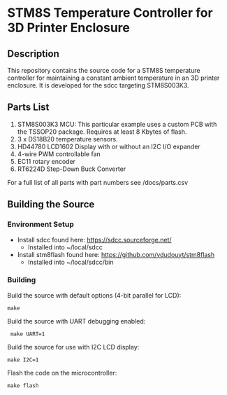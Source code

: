 # STM8S Temperature Controller for 3D Printer Enclosure

## Description
This repository contains the source code for a STM8S temperature controller for maintaining a constant ambient temperature in an 3D printer enclosure. It is developed for the sdcc targeting STM8S003K3.

## Parts List

 1. STM8S003K3 MCU: This particular example uses a custom PCB with the TSSOP20 package. Requires at least 8 Kbytes of flash.
 2. 3 x DS18B20 temperature sensors.
 3. HD44780 LCD1602 Display with or without an I2C I/O expander
 4. 4-wire PWM controllable fan
 5. EC11 rotary encoder
 6. RT6224D Step-Down Buck Converter

 For a full list of all parts with part numbers see /docs/parts.csv 


## Building the Source

### Environment Setup

 - Install sdcc found here: https://sdcc.sourceforge.net/
    - Installed into ~/local/sdcc
 - Install stm8flash found here: https://github.com/vdudouyt/stm8flash
    - Installed into ~/local/sdcc/bin

 ### Building
 Build the source with default options (4-bit parallel for LCD):

    make

 Build the source with UART debugging enabled:

     make UART=1

 Build the source for use with I2C LCD display:

    make I2C=1

 
 Flash the code on the microcontroller:

    make flash
